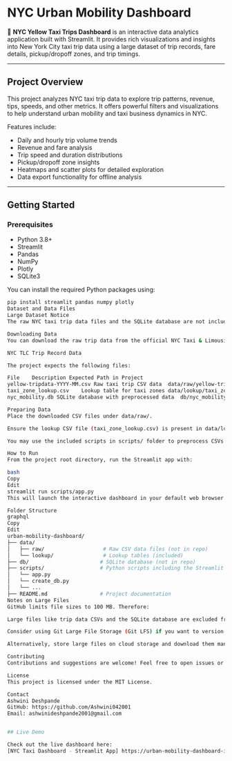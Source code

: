 # NYC Urban Mobility Dashboard

🚕 **NYC Yellow Taxi Trips Dashboard** is an interactive data analytics application built with Streamlit. It provides rich visualizations and insights into New York City taxi trip data using a large dataset of trip records, fare details, pickup/dropoff zones, and trip timings.

---

## Project Overview

This project analyzes NYC taxi trip data to explore trip patterns, revenue, tips, speeds, and other metrics. It offers powerful filters and visualizations to help understand urban mobility and taxi business dynamics in NYC.

Features include:
- Daily and hourly trip volume trends
- Revenue and fare analysis
- Trip speed and duration distributions
- Pickup/dropoff zone insights
- Heatmaps and scatter plots for detailed exploration
- Data export functionality for offline analysis

---

## Getting Started

### Prerequisites

- Python 3.8+
- Streamlit
- Pandas
- NumPy
- Plotly
- SQLite3

You can install the required Python packages using:

```bash
pip install streamlit pandas numpy plotly
Dataset and Data Files
Large Dataset Notice
The raw NYC taxi trip data files and the SQLite database are not included in this repository due to their large size (exceeding GitHub limits).

Downloading Data
You can download the raw trip data from the official NYC Taxi & Limousine Commission website:

NYC TLC Trip Record Data

The project expects the following files:

File	Description	Expected Path in Project
yellow-tripdata-YYYY-MM.csv	Raw taxi trip CSV data	data/raw/yellow-tripdata-YYYY-MM.csv
taxi_zone_lookup.csv	Lookup table for taxi zones	data/lookup/taxi_zone_lookup.csv
nyc_mobility.db	SQLite database with preprocessed data	db/nyc_mobility.db

Preparing Data
Place the downloaded CSV files under data/raw/.

Ensure the lookup CSV file (taxi_zone_lookup.csv) is present in data/lookup/.

You may use the included scripts in scripts/ folder to preprocess CSVs into the SQLite database if you want to rebuild it locally.

How to Run
From the project root directory, run the Streamlit app with:

bash
Copy
Edit
streamlit run scripts/app.py
This will launch the interactive dashboard in your default web browser.

Folder Structure
graphql
Copy
Edit
urban-mobility-dashboard/
├── data/
│   ├── raw/                   # Raw CSV data files (not in repo)
│   └── lookup/                # Lookup tables (included)
├── db/                       # SQLite database (not in repo)
├── scripts/                  # Python scripts including the Streamlit app
│   └── app.py
│   └── create_db.py
│   └── ...
├── README.md                 # Project documentation
Notes on Large Files
GitHub limits file sizes to 100 MB. Therefore:

Large files like trip data CSVs and the SQLite database are excluded from the repo.

Consider using Git Large File Storage (Git LFS) if you want to version large data files.

Alternatively, store large files on cloud storage and download them manually.

Contributing
Contributions and suggestions are welcome! Feel free to open issues or submit pull requests.

License
This project is licensed under the MIT License.

Contact
Ashwini Deshpande
GitHub: https://github.com/Ashwini042001
Email: ashwinideshpande2001@gmail.com


## Live Demo

Check out the live dashboard here:  
[NYC Taxi Dashboard - Streamlit App] https://urban-mobility-dashboard-imcixhhchh5smutncu7g5c.streamlit.app/
